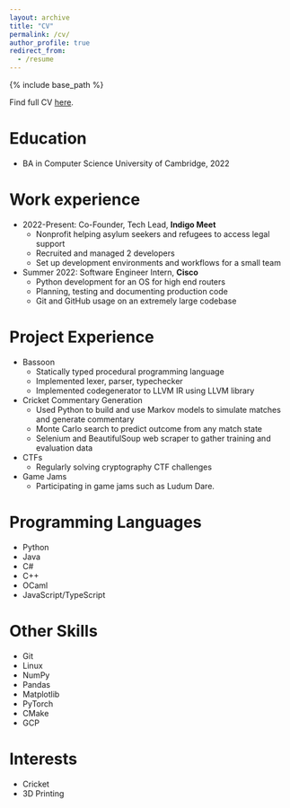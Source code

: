 ```yaml
---
layout: archive
title: "CV"
permalink: /cv/
author_profile: true
redirect_from:
  - /resume
---
```


{% include base_path %}

Find full CV [here](http://azoghal.github.io/files/sbeercv-02-05-23.pdf).

Education
======
* BA in Computer Science University of Cambridge, 2022

Work experience
======
* 2022-Present: Co-Founder, Tech Lead, **Indigo Meet**
  * Nonprofit helping asylum seekers and refugees to access legal support
  * Recruited and managed 2 developers
  * Set up development environments and workflows for a small team
* Summer 2022: Software Engineer Intern, **Cisco**
  * Python development for an OS for high end routers
  * Planning, testing and documenting production code
  * Git and GitHub usage on an extremely large codebase
  
Project Experience
======
* Bassoon
  * Statically typed procedural programming language
  * Implemented lexer, parser, typechecker
  * Implemented codegenerator to LLVM IR using LLVM library
* Cricket Commentary Generation
  * Used Python to build and use Markov models to simulate matches and generate commentary
  * Monte Carlo search to predict outcome from any match state
  * Selenium and BeautifulSoup web scraper to gather training and evaluation data
* CTFs
  * Regularly solving cryptography CTF challenges
* Game Jams
  * Participating in game jams such as Ludum Dare.

Programming Languages
======
* Python
* Java
* C#
* C++
* OCaml
* JavaScript/TypeScript

Other Skills
======
* Git
* Linux
* NumPy
* Pandas
* Matplotlib
* PyTorch
* CMake
* GCP

Interests
======
* Cricket
* 3D Printing
